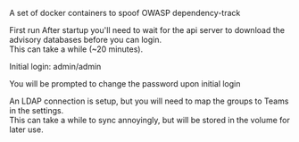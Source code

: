 A set of docker containers to spoof OWASP dependency-track

First run
After startup you'll need to wait for the api server to download the advisory databases before you can login.  
This can take a while (~20 minutes). 

Initial login:
admin/admin

You will be prompted to change the password upon initial login

An LDAP connection is setup, but you will need to map the groups to Teams in the settings.  
This can take a while to sync annoyingly, but will be stored in the volume for later use.